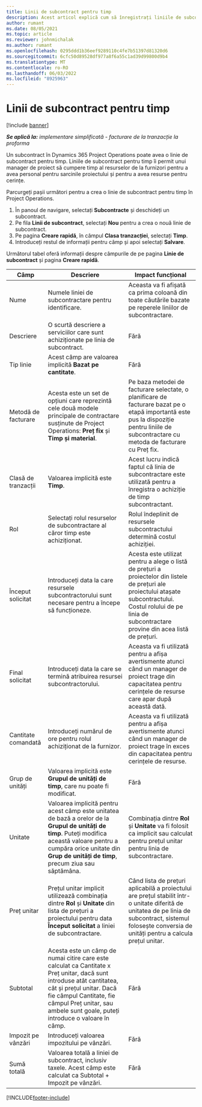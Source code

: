 ```yaml
---
title: Linii de subcontract pentru timp
description: Acest articol explică cum să înregistrați liniile de subcontractare pentru timp și să înregistrați achiziția de timp de la furnizori.
author: rumant
ms.date: 08/05/2021
ms.topic: article
ms.reviewer: johnmichalak
ms.author: rumant
ms.openlocfilehash: 0295ddd1b36eef9289110c4fe7b51397d81320d6
ms.sourcegitcommit: 6cfc50d89528df977a8f6a55c1ad39d99800d9b4
ms.translationtype: MT
ms.contentlocale: ro-RO
ms.lasthandoff: 06/03/2022
ms.locfileid: "8925963"
---
```

# <a name="subcontract-lines-for-time"></a>Linii de subcontract pentru timp

[!include [banner](../../includes/dataverse-preview.md)]

_**Se aplică la:** implementare simplificată - facturare de la tranzacție la proforma_

Un subcontract în Dynamics 365 Project Operations poate avea o linie de subcontract pentru timp. Liniile de subcontract pentru timp îi permit unui manager de proiect să cumpere timp al resurselor de la furnizori pentru a avea personal pentru sarcinile proiectului și pentru a avea resurse pentru cerințe.

Parcurgeți pașii următori pentru a crea o linie de subcontract pentru timp în Project Operations.

1. În panoul de navigare, selectați **Subcontracte** și deschideți un subcontract.
2. Pe fila **Linii de subcontract**, selectați **Nou** pentru a crea o nouă linie de subcontract.
3. Pe pagina **Creare rapidă**, în câmpul **Clasa tranzacției**, selectați **Timp**.
4. Introduceți restul de informații pentru câmp și apoi selectați **Salvare**.

  Următorul tabel oferă informații despre câmpurile de pe pagina **Linie de subcontract** și pagina **Creare rapidă**.

| **Câmp** | **Descriere** | **Impact funcțional** |
| --- | --- | --- |
| Nume | Numele liniei de subcontractare pentru identificare. | Aceasta va fi afișată ca prima coloană din toate căutările bazate pe reperele liniilor de subcontractare. |
| Descriere | O scurtă descriere a serviciilor care sunt achiziționate pe linia de subcontract. |Fără |
| Tip linie |   Acest câmp are valoarea implicită **Bazat pe cantitate**.| Fără |
| Metodă de facturare | Acesta este un set de opțiuni care reprezintă cele două modele principale de contractare susținute de Project Operations: **Preț fix** și **Timp și material**. | Pe baza metodei de facturare selectate, o planificare de facturare bazat pe o etapă importantă este pus la dispoziție pentru liniile de subcontractare cu metoda de facturare cu Preț fix. |
| Clasă de tranzacții | Valoarea implicită este **Timp**. | Acest lucru indică faptul că linia de subcontractare este utilizată pentru a înregistra o achiziție de timp subcontractant. |
| Rol | Selectați rolul resurselor de subcontractare al căror timp este achiziționat. | Rolul îndeplinit de resursele subcontractului determină costul achiziției. |
| Început solicitat | Introduceți data la care resursele subcontractorului sunt necesare pentru a începe să funcționeze. | Acesta este utilizat pentru a alege o listă de prețuri a proiectelor din listele de prețuri ale proiectului atașate subcontractului. Costul rolului de pe linia de subcontractare provine din acea listă de prețuri. |
| Final solicitat | Introduceți data la care se termină atribuirea resursei subcontractorului. | Aceasta va fi utilizată pentru a afișa avertismente atunci când un manager de proiect trage din capacitatea pentru cerințele de resurse care apar după această dată. |
| Cantitate comandată | Introduceți numărul de ore pentru rolul achiziționat de la furnizor. | Aceasta va fi utilizată pentru a afișa avertismente atunci când un manager de proiect trage în exces din capacitatea pentru cerințele de resurse. |
| Grup de unități | Valoarea implicită este **Grupul de unități de timp**, care nu poate fi modificat. | Fără|
| Unitate | Valoarea implicită pentru acest câmp este unitatea de bază a orelor de la **Grupul de unități de timp**. Puteți modifica această valoare pentru a cumpăra orice unitate din **Grup de unități de timp**, precum ziua sau săptămâna. | Combinația dintre **Rol** și **Unitate** va fi folosit ca implicit sau calculat pentru prețul unitar pentru linia de subcontractare. |
| Preț unitar | Prețul unitar implicit utilizează combinația dintre **Rol** și **Unitate** din lista de prețuri a proiectului pentru data **Început solicitat** a liniei de subcontractare. | Când lista de prețuri aplicabilă a proiectului are prețul stabilit într-o unitate diferită de unitatea de pe linia de subcontract, sistemul folosește conversia de unități pentru a calcula prețul unitar. |
| Subtotal |    Acesta este un câmp de numai citire care este calculat ca Cantitate x Preț unitar, dacă sunt introduse atât cantitatea, cât și prețul unitar. Dacă fie câmpul Cantitate, fie câmpul Preț unitar, sau ambele sunt goale, puteți introduce o valoare în câmp. | Fără|
| Impozit pe vânzări |   Introduceți valoarea impozitului pe vânzări. |Fără |
| Sumă totală | Valoarea totală a liniei de subcontract, inclusiv taxele. Acest câmp este calculat ca Subtotal + Impozit pe vânzări.|Fără |

[!INCLUDE[footer-include](../../includes/footer-banner.md)]
